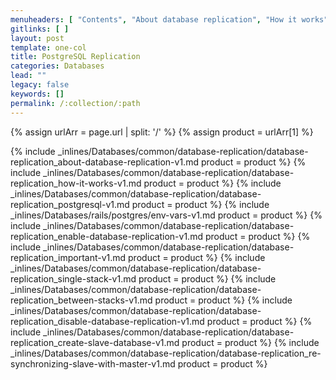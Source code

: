 ```yaml
---
menuheaders: [ "Contents", "About database replication", "How it works", "MySQL", "PostgreSQL", "MongoDB", "Redis", "Environment variables", "Enable database replication", "Important", "Single stack", "Between stacks", "Disable database replication", "Create slave database", "Re-synchronizing slave with master" ]
gitlinks: [ ]
layout: post
template: one-col
title: PostgreSQL Replication
categories: Databases
lead: ""
legacy: false
keywords: []
permalink: /:collection/:path
---
```


{% assign urlArr = page.url | split: '/' %}
{% assign product = urlArr[1] %}


<a name="1"></a>{% include _inlines/Databases/common/database-replication/database-replication_about-database-replication-v1.md  product = product %}
<a name="2"></a>{% include _inlines/Databases/common/database-replication/database-replication_how-it-works-v1.md  product = product %}
<a name="3"></a>{% include _inlines/Databases/common/database-replication/database-replication_postgresql-v1.md  product = product %}
<a name="4"></a>{% include _inlines/Databases/rails/postgres/env-vars-v1.md  product = product %} 
<a name="5"></a>{% include _inlines/Databases/common/database-replication/database-replication_enable-database-replication-v1.md  product = product %}
<a name="6"></a>{% include _inlines/Databases/common/database-replication/database-replication_important-v1.md  product = product %}
<a name="7"></a>{% include _inlines/Databases/common/database-replication/database-replication_single-stack-v1.md  product = product %}
<a name="8"></a>{% include _inlines/Databases/common/database-replication/database-replication_between-stacks-v1.md  product = product %}
<a name="9"></a>{% include _inlines/Databases/common/database-replication/database-replication_disable-database-replication-v1.md  product = product %}
<a name="10"></a>{% include _inlines/Databases/common/database-replication/database-replication_create-slave-database-v1.md  product = product %}
<a name="11"></a>{% include _inlines/Databases/common/database-replication/database-replication_re-synchronizing-slave-with-master-v1.md  product = product %}